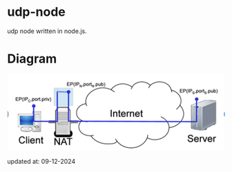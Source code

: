 # udp-node
udp node written in node.js. 
# Diagram

![Screenshot](docs/arc.png)

updated at: 09-12-2024